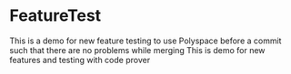 # FeatureTest
This is a demo for new feature testing to use Polyspace before a commit such that there are no problems while merging
This is demo for new features and testing with code prover

